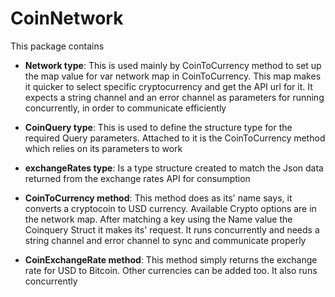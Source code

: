 # CoinNetwork

This package contains

- **Network type**: This is used mainly by CoinToCurrency method to set up the map value for var network map in CoinToCurrency. This map makes it quicker to select specific cryptocurrency and get the API url for it. It expects a string channel and an error channel as parameters for running concurrently, in order to communicate efficiently

- **CoinQuery type**: This is used to define the structure type for the required Query parameters. Attached to it is the CoinToCurrency method which relies on its parameters to work

- **exchangeRates type**: Is a type structure created to match the Json data returned from the exchange rates API for consumption

- **CoinToCurrency method**: This method does as its' name says, it converts a cryptocoin to USD currency. Available Crypto options are in the network map. After matching a key using the Name value the Coinquery Struct it makes its' request. It runs concurrently and needs a string channel and error channel to sync and communicate properly

- **CoinExchangeRate method**: This method simply returns the exchange rate for USD to Bitcoin. Other currencies can be added too. It also runs concurrently
